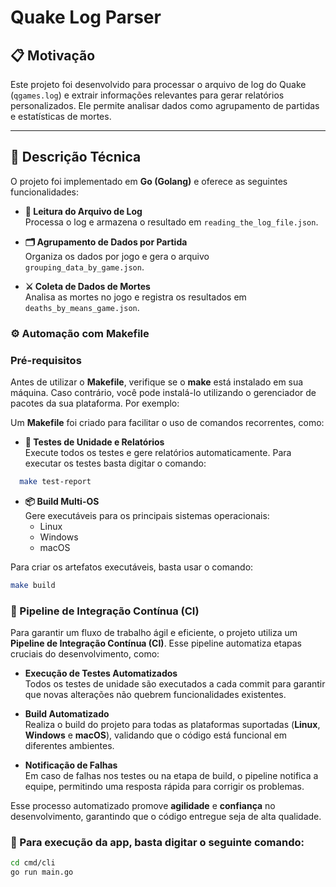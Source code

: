 # Quake Log Parser

## 📋 Motivação

Este projeto foi desenvolvido para processar o arquivo de log do Quake (`qgames.log`) e extrair informações relevantes para gerar relatórios personalizados. Ele permite analisar dados como agrupamento de partidas e estatísticas de mortes.

---

## 🔧 Descrição Técnica

O projeto foi implementado em **Go (Golang)** e oferece as seguintes funcionalidades:

- **📂 Leitura do Arquivo de Log**  
  Processa o log e armazena o resultado em `reading_the_log_file.json`.

- **🗂️ Agrupamento de Dados por Partida**  
  Organiza os dados por jogo e gera o arquivo `grouping_data_by_game.json`.

- **⚔️ Coleta de Dados de Mortes**  
  Analisa as mortes no jogo e registra os resultados em `deaths_by_means_game.json`.

### ⚙️ Automação com Makefile

### Pré-requisitos

Antes de utilizar o **Makefile**, verifique se o **make** está instalado em sua máquina. Caso contrário, você pode instalá-lo utilizando o gerenciador de pacotes da sua plataforma. Por exemplo:

Um **Makefile** foi criado para facilitar o uso de comandos recorrentes, como:

- **🧪 Testes de Unidade e Relatórios**  
  Execute todos os testes e gere relatórios automaticamente. Para executar os testes basta digitar o comando:
```bash
  make test-report
```

- **📦 Build Multi-OS**  
  Gere executáveis para os principais sistemas operacionais:
  - Linux
  - Windows
  - macOS

Para criar os artefatos executáveis, basta usar o comando:

```bash
make build
```

### 🚀 Pipeline de Integração Contínua (CI)

Para garantir um fluxo de trabalho ágil e eficiente, o projeto utiliza um **Pipeline de Integração Contínua (CI)**. Esse pipeline automatiza etapas cruciais do desenvolvimento, como:

- **Execução de Testes Automatizados**  
  Todos os testes de unidade são executados a cada commit para garantir que novas alterações não quebrem funcionalidades existentes.

- **Build Automatizado**  
  Realiza o build do projeto para todas as plataformas suportadas (**Linux**, **Windows** e **macOS**), validando que o código está funcional em diferentes ambientes.

- **Notificação de Falhas**  
  Em caso de falhas nos testes ou na etapa de build, o pipeline notifica a equipe, permitindo uma resposta rápida para corrigir os problemas.

Esse processo automatizado promove **agilidade** e **confiança** no desenvolvimento, garantindo que o código entregue seja de alta qualidade.

### 🚀 Para execução da app, basta digitar o seguinte comando:

```bash
cd cmd/cli
go run main.go
```